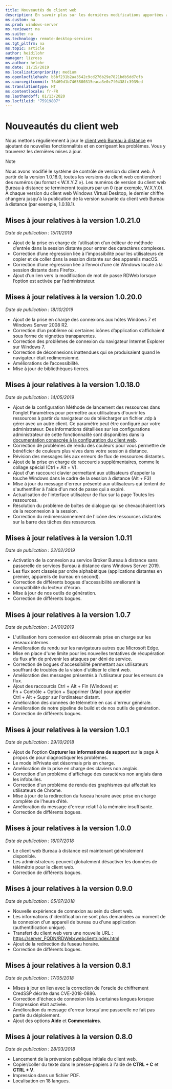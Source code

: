 ```yaml
---
title: Nouveautés du client web
description: En savoir plus sur les dernières modifications apportées au client web Bureau à distance
ms.custom: na
ms.prod: windows-server
ms.reviewer: na
ms.suite: na
ms.technology: remote-desktop-services
ms.tgt_pltfrm: na
ms.topic: article
author: heidilohr
manager: lizross
ms.author: helohr
ms.date: 11/15/2019
ms.localizationpriority: medium
ms.openlocfilehash: b5bf231b2aa3542c9cd276b29e7821bdb5dd7cfb
ms.sourcegitcommit: 76469d1b7465800315eaca3e0c7f0438fc3939ed
ms.translationtype: HT
ms.contentlocale: fr-FR
ms.lasthandoff: 01/13/2020
ms.locfileid: "75919807"
---
```

# <a name="whats-new-in-the-web-client"></a>Nouveautés du client web

Nous mettons régulièrement à jour le [client web Bureau à distance](remote-desktop-web-client.md) en ajoutant de nouvelles fonctionnalités et en corrigeant les problèmes. Vous y trouverez les dernières mises à jour.

> [!NOTE]
> Nous avons modifié le système de contrôle de version du client web. À partir de la version 1.0.18.0, toutes les versions du client web contiendront des numéros (au format « W.X.Y.Z »). Les numéros de version du client web Bureau à distance se termineront toujours par un 0 (par exemple, W.X.Y.0). À chaque version du client web Windows Virtual Desktop, le dernier chiffre changera jusqu'à la publication de la version suivante du client web Bureau à distance (par exemple, 1.0.18.1).

## <a name="updates-for-version-10210"></a>Mises à jour relatives à la version 1.0.21.0
*Date de publication : 15/11/2019*

- Ajout de la prise en charge de l’utilisation d’un éditeur de méthode d’entrée dans la session distante pour entrer des caractères complexes.
- Correction d’une régression liée à l’impossibilité pour les utilisateurs de copier et de coller dans la session distante sur des appareils macOS.
- Correction d’une régression liée à l’envoi d’une clé Windows locale à la session distante dans Firefox.
- Ajout d’un lien vers la modification de mot de passe RDWeb lorsque l’option est activée par l’administrateur.

## <a name="updates-for-version-10200"></a>Mises à jour relatives à la version 1.0.20.0
*Date de publication : 18/10/2019*

- Ajout de la prise en charge des connexions aux hôtes Windows 7 et Windows Server 2008 R2.
- Correction d’un problème où certaines icônes d’application s’affichaient sous forme de vignettes transparentes.
- Correction des problèmes de connexion du navigateur Internet Explorer sur Windows 7.
- Correction de déconnexions inattendues qui se produisaient quand le navigateur était redimensionné.
- Améliorations de l’accessibilité.
- Mise à jour de bibliothèques tierces.

## <a name="updates-for-version-10180"></a>Mises à jour relatives à la version 1.0.18.0
*Date de publication : 14/05/2019*

- Ajout de la configuration Méthode de lancement des ressources dans l'onglet Paramètres pour permettre aux utilisateurs d'ouvrir les ressources à partir du navigateur ou de télécharger un fichier .rdp à gérer avec un autre client. Ce paramètre peut être configuré par votre administrateur. Des informations détaillées sur les configurations administrateur de cette fonctionnalité sont disponibles dans la [documentation consacrée à la configuration du client web](remote-desktop-web-client-admin.md).
- Correction de problèmes de rendu des couleurs pour vous permettre de bénéficier de couleurs plus vives dans votre session à distance.
- Révision des messages liés aux erreurs de flux de ressources distantes.
- Ajout de la prise en charge de raccourcis supplémentaires, comme le collage spécial (Ctrl + Alt + V).
- Ajout d'un raccourci clavier permettant aux utilisateurs d'appeler la touche Windows dans le cadre de la session à distance (Alt + F3)
- Mise à jour du message d'erreur présenté aux utilisateurs qui tentent de s'authentifier à l'aide d'un mot de passe qui a expiré.
- Actualisation de l'interface utilisateur de flux sur la page Toutes les ressources.
- Résolution du problème de boîtes de dialogue qui se chevauchaient lors de la reconnexion à la session.
- Correction du redimensionnement de l'icône des ressources distantes sur la barre des tâches des ressources.

## <a name="updates-for-version-1011"></a>Mises à jour relatives à la version 1.0.11
*Date de publication : 22/02/2019*

- Activation de la connexion au service Broker Bureau à distance sans passerelle de services Bureau à distance dans Windows Server 2019.
- Les flux sont classés par ordre alphabétique (applications distantes en premier, appareils de bureau en second).
- Correction de différents bogues d'accessibilité améliorant la compatibilité du lecteur d'écran.
- Mise à jour de nos outils de génération.
- Correction de différents bogues.

## <a name="updates-for-version-107"></a>Mises à jour relatives à la version 1.0.7
*Date de publication : 24/01/2019*

- L'utilisation hors connexion est désormais prise en charge sur les réseaux internes.
- Amélioration du rendu sur les navigateurs autres que Microsoft Edge.
- Mise en place d'une limite pour les nouvelles tentatives de récupération du flux afin de prévenir les attaques par déni de service.
- Correction de bogues d'accessibilité permettant aux utilisateurs souffrant de troubles de la vision d'utiliser le client web.
- Amélioration des messages présentés à l'utilisateur pour les erreurs de flux.
- Ajout des raccourcis Ctrl + Alt + Fin (Windows) et Fn + Contrôle + Option + Supprimer (Mac) pour appeler Ctrl + Alt + Suppr sur l'ordinateur distant.
- Amélioration des données de télémétrie en cas d'erreur générale.
- Amélioration de notre pipeline de build et de nos outils de génération.
- Correction de différents bogues.

## <a name="updates-for-version-101"></a>Mises à jour relatives à la version 1.0.1
*Date de publication : 29/10/2018*

- Ajout de l'option **Capturer les informations de support** sur la page À propos de pour diagnostiquer les problèmes.
- Le mode inPrivate est désormais pris en charge.
- Amélioration de la prise en charge des claviers non anglais.
- Correction d'un problème d'affichage des caractères non anglais dans les infobulles.
- Correction d'un problème de rendu des graphismes qui affectait les utilisateurs de Chrome.
- Mise à jour de la redirection du fuseau horaire avec prise en charge complète de l'heure d’été.
- Amélioration du message d'erreur relatif à la mémoire insuffisante.
- Correction de différents bogues.

## <a name="updates-for-version-100"></a>Mises à jour relatives à la version 1.0.0
*Date de publication : 16/07/2018*

- Le client web Bureau à distance est maintenant généralement disponible.
- Les administrateurs peuvent globalement désactiver les données de télémétrie pour le client web.
- Correction de différents bogues.

## <a name="updates-for-version-090"></a>Mises à jour relatives à la version 0.9.0
*Date de publication : 05/07/2018*

- Nouvelle expérience de connexion au sein du client web.
- Les informations d'identification ne sont plus demandées au moment de la connexion d'un appareil de bureau ou d'une application (authentification unique).
- Transfert du client web vers une nouvelle URL : <https://server_FQDN/RDWeb/webclient/index.html>
- Ajout de la redirection du fuseau horaire.
- Correction de différents bogues.

## <a name="updates-for-version-081"></a>Mises à jour relatives à la version 0.8.1
*Date de publication : 17/05/2018*

- Mises à jour en lien avec la correction de l'oracle de chiffrement CredSSP décrite dans CVE-2018-0886.
- Correction d'échecs de connexion liés à certaines langues lorsque l'impression était activée.
- Amélioration du message d'erreur lorsqu'une passerelle ne fait pas partie du déploiement.
- Ajout des options **Aide** et **Commentaires**.

## <a name="updates-for-version-080"></a>Mises à jour relatives à la version 0.8.0
*Date de publication : 28/03/2018*

- Lancement de la préversion publique initiale du client web.
- Copier/coller du texte dans le presse-papiers à l'aide de **CTRL + C** et **CTRL + V**.
- Impression dans un fichier PDF.
- Localisation en 18 langues.
